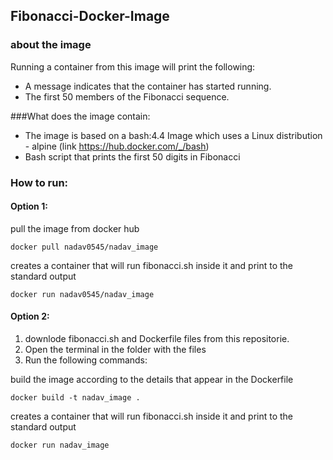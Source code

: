 ## Fibonacci-Docker-Image

### about the image

Running a container from this image will print the following:
* A message indicates that the container has started running.
* The first 50 members of the Fibonacci sequence.


###What does the image contain:
* The image is based on a bash:4.4 Image which uses a Linux distribution - alpine (link https://hub.docker.com/_/bash)
* Bash script that prints the first 50 digits in Fibonacci


### How to run:
#### Option 1:

   pull the image from docker hub

 ```
 docker pull nadav0545/nadav_image
  ```
  creates a container that will run fibonacci.sh inside it and print to the standard output

  ```
 docker run nadav0545/nadav_image 
  ```


#### Option 2:
1. downlode fibonacci.sh and Dockerfile files from this repositorie.
2. Open the terminal in the folder with the files
3. Run the following commands:

 build the image according to the details that appear in the Dockerfile
 ```
 docker build -t nadav_image .      
 ```
 creates a container that will run fibonacci.sh inside it and print to the standard output

 ```
 docker run nadav_image   
  ```
  
